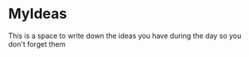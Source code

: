 # MyIdeas
 This is a space to write down the ideas you have during the day so you don't forget them

